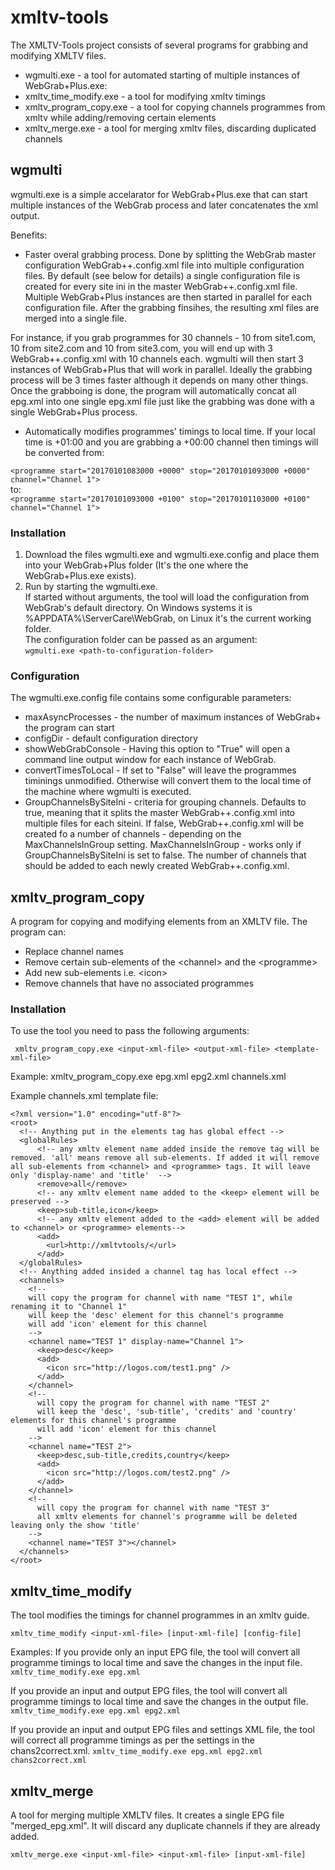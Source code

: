 # xmltv-tools

The XMLTV-Tools project consists of several programs for grabbing and modifying XMLTV files.

* wgmulti.exe - a tool for automated starting of multiple instances of WebGrab+Plus.exe:
* xmltv_time_modify.exe - a tool for modifying xmltv timings
* xmltv_program_copy.exe - a tool for copying channels programmes from xmltv while adding/removing certain elements 
* xmltv_merge.exe - a tool for merging xmltv files, discarding duplicated channels

## wgmulti

wgmulti.exe is a simple accelarator for WebGrab+Plus.exe that can start multiple instances of the WebGrab process and later concatenates the xml output. 

Benefits:

* Faster overal grabbing process. 
Done by splitting the WebGrab master configuration WebGrab++.config.xml file into multiple configuration files. By default (see below for details) a single configuration file is created for every site ini in the master WebGrab++.config.xml file. 
Multiple WebGrab+Plus instances are then started in parallel for each configuration file. 
After the grabbing finsihes, the resulting xml files are merged into a single file.

For instance, if you grab programmes for 30 channels - 10 from site1.com, 10 from site2.com and 10 from site3.com, you will end up with 3 WebGrab++.config.xml with 10 channels each. wgmulti will then start 3 instances of WebGrab+Plus that will work in parallel. Ideally the grabbing process will be 3 times faster although it depends on many other things.
Once the grabboing is done, the program will automatically concat all epg.xml into one single epg.xml file just like the grabbing was done with a single WebGrab+Plus process.

* Automatically modifies programmes' timings to local time.
If your local time is +01:00 and you are grabbing a +00:00 channel then timings will be converted from:

``` <programme start="20170101083000 +0000" stop="20170101093000 +0000" channel="Channel 1"> ```  
to:  
``` <programme start="20170101093000 +0100" stop="20170101103000 +0100" channel="Channel 1"> ```



### Installation

1. Download the files wgmulti.exe and wgmulti.exe.config and place them into your WebGrab+Plus folder (It's the one where the WebGrab+Plus.exe exists).
2. Run by starting the wgmulti.exe.  
If started without arguments, the tool will load the configuration from WebGrab's default directory. On Windows systems it is %APPDATA%\ServerCare\WebGrab\, on Linux it's the current working folder.  
The configuration folder can be passed as an argument:  
``` wgmulti.exe <path-to-configuration-folder> ```

### Configuration

The wgmulti.exe.config file contains some configurable parameters:
* maxAsyncProcesses - the number of maximum instances of WebGrab+ the program can start
* configDir - default configuration directory
* showWebGrabConsole - Having this option to "True" will open a command line output window for each instance of WebGrab. 
* convertTimesToLocal - If set to "False" will leave the programmes timinings unmodified. Otherwise will convert them to the local time of the machine where wgmulti is executed.
* GroupChannelsBySiteIni - criteria for grouping channels. Defaults to true, meaning that it splits the master WebGrab++.config.xml into multiple files for each siteini. If false, WebGrab++.config.xml will be created fo a number of channels - depending on the MaxChannelsInGroup setting.
MaxChannelsInGroup - works only if GroupChannelsBySiteIni is set to false. The number of channels that should be added to each newly created WebGrab++.config.xml.


## xmltv_program_copy

A program for copying and modifying elements from an XMLTV file. 
The program can:

* Replace channel names
* Remove certain sub-elements of the &lt;channel&gt; and the &lt;programme&gt;
* Add new sub-elements i.e. &lt;icon&gt;
* Remove channels that have no associated programmes

### Installation
To use the tool you need to pass the following arguments:

``` xmltv_program_copy.exe <input-xml-file> <output-xml-file> <template-xml-file>```

Example:
xmltv_program_copy.exe epg.xml epg2.xml channels.xml

Example channels.xml template file:
```
<?xml version="1.0" encoding="utf-8"?>
<root>
  <!-- Anything put in the elements tag has global effect -->
  <globalRules>
      <!-- any xmltv element name added inside the remove tag will be removed. 'all' means remove all sub-elements. If added it will remove all sub-elements from <channel> and <programme> tags. It will leave only 'display-name' and 'title'  --> 
      <remove>all</remove>
      <!-- any xmltv element name added to the <keep> element will be preserved --> 
      <keep>sub-title,icon</keep>
      <!-- any xmltv element added to the <add> element will be added to <channel> or <programme> elements--> 
      <add>
        <url>http://xmltvtools/</url>
      </add>
  </globalRules>
  <!-- Anything added insided a channel tag has local effect -->  
  <channels>
    <!-- 
    will copy the program for channel with name "TEST 1", while renaming it to "Channel 1" 
    will keep the 'desc' element for this channel's programme
    will add 'icon' element for this channel
    -->  
    <channel name="TEST 1" display-name="Channel 1">
      <keep>desc</keep>
      <add>
        <icon src="http://logos.com/test1.png" />
      </add>
    </channel>
    <!-- 
      will copy the program for channel with name "TEST 2" 
      will keep the 'desc', 'sub-title', 'credits' and 'country' elements for this channel's programme
      will add 'icon' element for this channel
    -->      
    <channel name="TEST 2">
      <keep>desc,sub-title,credits,country</keep>
      <add>
        <icon src="http://logos.com/test2.png" />
      </add>
    </channel>
    <!-- 
      will copy the program for channel with name "TEST 3" 
      all xmltv elements for channel's programme will be deleted leaving only the show 'title'
    -->      
    <channel name="TEST 3"></channel>
  </channels>
</root>

```

## xmltv_time_modify

The tool modifies the timings for channel programmes in an xmltv guide. 

``` xmltv_time_modify <input-xml-file> [input-xml-file] [config-file] ```

Examples:
If you provide only an input EPG file, the tool will convert all programme timings to local time and save the changes in the input file.
 ``` xmltv_time_modify.exe epg.xml ``` 

If you provide an input and output EPG files, the tool will convert all programme timings to local time and save the changes in the output file. 
 ``` xmltv_time_modify.exe epg.xml epg2.xml ``` 

If you provide an input and output EPG files and settings XML file, the tool will correct all programme timings as per the settings in the chans2correct.xml. 
 ``` xmltv_time_modify.exe epg.xml epg2.xml chans2correct.xml ``` 

## xmltv_merge

A tool for merging multiple XMLTV files. It creates a single EPG file "merged_epg.xml". It will discard any duplicate channels if they are already added.

 ``` xmltv_merge.exe <input-xml-file> <input-xml-file> [input-xml-file] ```


